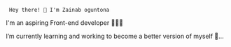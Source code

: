      Hey there! 👋 I'm Zainab oguntona 
   I'm an aspiring Front-end developer 👩🏾‍💻

   
 I’m currently learning and working to become a better version of myself 🌟...

<!---
zainab-oguntona/zainab-oguntona is a ✨ special ✨ repository because its `README.md` (this file) appears on your GitHub profile.
You can click the Preview link to take a look at your changes.
--->
